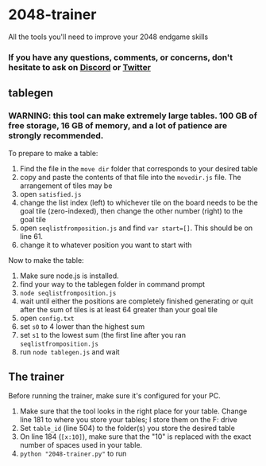 # 2048-trainer
All the tools you'll need to improve your 2048 endgame skills

### If you have any questions, comments, or concerns, don't hesitate to ask on [Discord](https://discord.gg/8mmVNCP3a6) or [Twitter](https://twitter.com/h0si)

## tablegen
### WARNING: this tool can make extremely large tables. 100 GB of free storage, 16 GB of memory, and a lot of patience are strongly recommended.

To prepare to make a table:
1. Find the file in the `move dir` folder that corresponds to your desired table
2. copy and paste the contents of that file into the `movedir.js` file. The arrangement of tiles may be 
3. open `satisfied.js`
4. change the list index (left) to whichever tile on the board needs to be the goal tile (zero-indexed), then change the other number (right) to the goal tile
5. open `seqlistfromposition.js` and find `var start=[]`. This should be on line 61.
6. change it to whatever position you want to start with

Now to make the table:
1. Make sure node.js is installed.
2. find your way to the tablegen folder in command prompt
3. `node seqlistfromposition.js`
4. wait until either the positions are completely finished generating or quit after the sum of tiles is at least 64 greater than your goal tile
5. open `config.txt`
6. set `s0` to 4 lower than the highest sum
7. set `s1` to the lowest sum (the first line after you ran `seqlistfromposition.js`
8. run `node tablegen.js` and wait

## The trainer

Before running the trainer, make sure it's configured for your PC. 
1. Make sure that the tool looks in the right place for your table. Change line 181 to where you store your tables; I store them on the F: drive
2. Set `table_id` (line 504) to the folder(s) you store the desired table
3. On line 184 (`[x:10]`), make sure that the "10" is replaced with the exact number of spaces used in your table.
4. `python "2048-trainer.py"` to run
